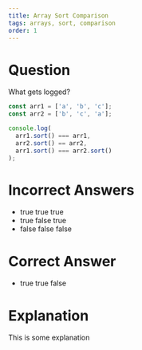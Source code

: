 ```yaml
---
title: Array Sort Comparison
tags: arrays, sort, comparison
order: 1
---
```


# Question

What gets logged?

```javascript
const arr1 = ['a', 'b', 'c'];
const arr2 = ['b', 'c', 'a'];

console.log(
  arr1.sort() === arr1,
  arr2.sort() == arr2,
  arr1.sort() === arr2.sort()
);
```

# Incorrect Answers

- true true true
- true false true
- false false false

# Correct Answer

- true true false

# Explanation

This is some explanation
